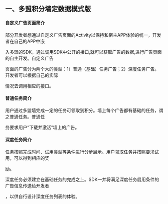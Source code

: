 

## 一、多盟积分墙定数据模式版

#### 自定义广告页面简介

部分开发者想通过自定义广告页面的Activity以保持和宿主APP体验的统一，开发者在自己的APP中嵌

入多盟的SDK，通过调用SDK中公开的接口,就可以获取广告的数据,进行广告页面的自主开发。自定义广告

页面的广告分为两个大的类型：1）普通（基础）任务广告；2）深度任务广告。开发者可以根据自己的实际

情况去调用相应的接口。

#### 普通任务简介

用户通过多盟墙完成一定的任务可领取到积分。墙上每个广告都有基础的任务，谓之普通任务。普通任

务要求用户“下载并激活”墙上的广告。

#### 深度任务简介

任务按照完成时间、试用类型等条件进行分步展示。用户领取任务并按照要求试用，可以得到相应的奖

励。

深度任务必须建立在基础任务的完成之上。SDK一并将满足深度任务启用条件的广告信息传送给开发者

，以供自行设计深度任务列表的体验。

